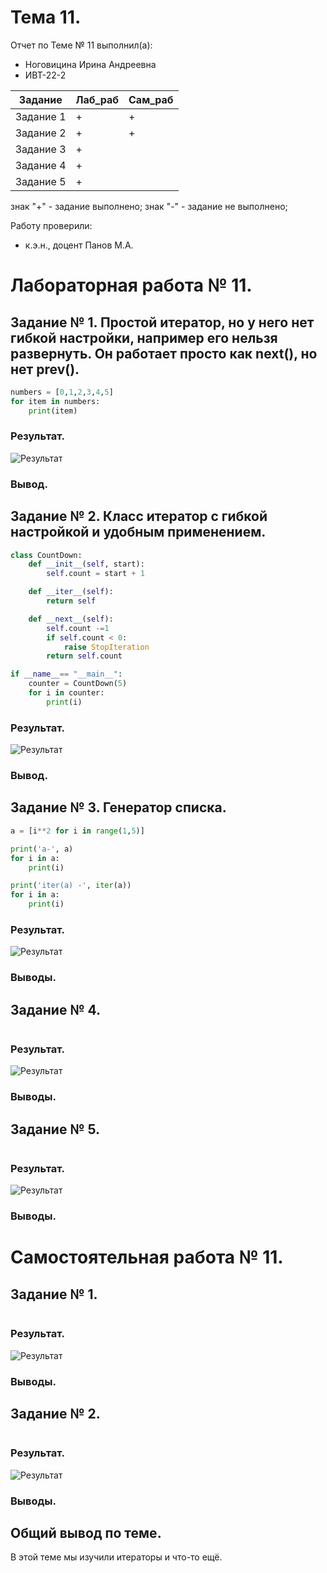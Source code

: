 # Тема 11.
Отчет по Теме № 11 выполнил(а):
- Ноговицина Ирина Андреевна
- ИВТ-22-2

| Задание | Лаб_раб | Сам_раб |
| ---| --- | ---|
| Задание 1 | + | + |
| Задание 2 | + | + |
| Задание 3 | + |   |
| Задание 4 | + |   |
| Задание 5 | + |   |


знак "+" - задание выполнено; знак "-" - задание не выполнено;

Работу проверили:
- к.э.н., доцент Панов М.А.

# Лабораторная работа № 11.
## Задание № 1. Простой итератор, но у него нет гибкой настройки, например его нельзя развернуть. Он работает просто как next(), но нет prev().

```python
numbers = [0,1,2,3,4,5]
for item in numbers:
    print(item)
```

### Результат.
![Результат](pic/lab1.jpg)

### Вывод.

## Задание № 2. Класс итератор с гибкой настройкой и удобным применением.

```python
class CountDown:
    def __init__(self, start):
        self.count = start + 1

    def __iter__(self):
        return self

    def __next__(self):
        self.count -=1
        if self.count < 0:
            raise StopIteration
        return self.count

if __name__== "__main__":
    counter = CountDown(5)
    for i in counter:
        print(i)
```

### Результат.
![Результат](pic/lab2.jpg)

### Вывод.

## Задание № 3. Генератор списка.

```python
a = [i**2 for i in range(1,5)]

print('a-', a)
for i in a:
    print(i)

print('iter(a) -', iter(a))
for i in a:
    print(i)
```

### Результат.
![Результат](pic/lab3.jpg)

### Выводы.

## Задание № 4.

```python

```

### Результат.
![Результат](pic/lab4.jpg)

### Выводы.

## Задание № 5.

```python

```

### Результат.
![Результат](pic/lab5.jpg)

### Выводы.

# Самостоятельная работа № 11.
## Задание № 1.

```python

```

### Результат.
![Результат](pic/sam1.jpg)

### Выводы.

## Задание № 2.

```python

```

### Результат.
![Результат](pic/sam2.jpg)

### Выводы.

## Общий вывод по теме.
В этой теме мы изучили итераторы и что-то ещё.
